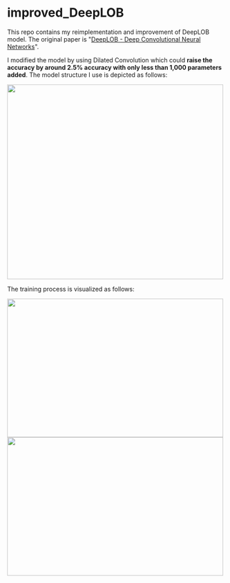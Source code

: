 # improved_DeepLOB

This repo contains my reimplementation and improvement of DeepLOB model. The original paper is "[DeepLOB - Deep Convolutional Neural Networks](https://arxiv.org/pdf/1808.03668.pdf)". 

I modified the model by using Dilated Convolution which could **raise the accuracy by around 2.5% accuracy with only less than 1,000 parameters added**. The model structure I use is depicted as follows:  


<img src="https://github.com/YJiangcm/improved_DeepLOB/blob/master/outputs/model_structure.png" width="500" height="450">

The training process is visualized as follows:

<img src="https://github.com/YJiangcm/improved_DeepLOB/blob/master/outputs/dilated_FI-2010%20Loss%20Graph.png" width="500" height="320">

<img src="https://github.com/YJiangcm/improved_DeepLOB/blob/master/outputs/dilated_FI-2010%20Accuracy%20Graph.png" width="500" height="320">
